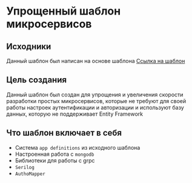 # Упрощенный шаблон микросервисов
## Исходники
Данный шаблон был написан на основе шаблона [Ссылка на шаблон](https://github.com/Calabonga/Microservice-Template/tree/master/AspNetCore%20v6.0/MinimalAPI/Calabonga.Microservice.Module)

## Цель создания
Данный шаблон был создан для упрощения и увеличения скорости разработки простых микросервисов,
которые не требуют для своей работы настроек аутентификации и авторизации и используют базу данных,
которую не поддерживает Entity Framework

## Что шаблон включает в себя
+ Система ```app definitions``` из исходного шаблона
+ Настроенная работа с ```mongodb```
+ Библиотеки для работы с grpc
+ ```Serilog```
+ ```AuthoMapper```
